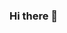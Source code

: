 ### Hi there 👋

<!--
**JohanSanSebastian/JohanSanSebastian** is a ✨ _special_ ✨ repository because its `README.md` (this file) appears on your GitHub profile.


Here's something about me:
- 🔭 I’m currently working on an automated farm system that uses Arduino and Python with IoT
- 🌱 I’m currently learning AutoCad, Fusion360, Premiere Pro, Photoshop, Illustrator and more on Python 
- 📫 How to reach me: johansanju06@gmail.com
- 😄 Pronouns: He/Him
- ⚡ Fun fact: My fun fact is that I don't have a fun fact 😂
-->
